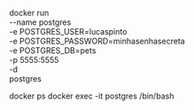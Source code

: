 docker run \
    --name postgres \
    -e POSTGRES_USER=lucaspinto \
    -e POSTGRES_PASSWORD=minhasenhasecreta \
    -e POSTGRES_DB=pets \
    -p 5555:5555 \
    -d \
    postgres

docker ps
docker exec -it postgres /bin/bash